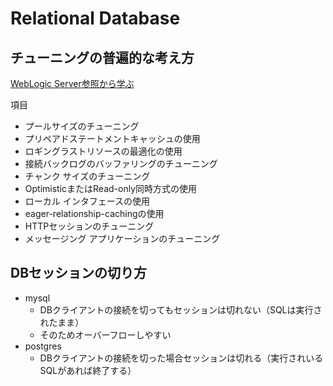 # Relational Database

## チューニングの普遍的な考え方

[WebLogic Server参照から学ぶ](https://docs.oracle.com/cd/F25597_01/document/products/wls/docs92/perform/topten.html#wp1132669)

項目

- プールサイズのチューニング
- プリペアドステートメントキャッシュの使用
- ロギングラストリソースの最適化の使用
- 接続バックログのバッファリングのチューニング
- チャンク サイズのチューニング
- OptimisticまたはRead-only同時方式の使用
- ローカル インタフェースの使用
- eager-relationship-cachingの使用
- HTTPセッションのチューニング
- メッセージング アプリケーションのチューニング

## DBセッションの切り方

- mysql
  - DBクライアントの接続を切ってもセッションは切れない（SQLは実行されたまま）
  - そのためオーバーフローしやすい
- postgres
  - DBクライアントの接続を切った場合セッションは切れる（実行されいるSQLがあれば終了する）
